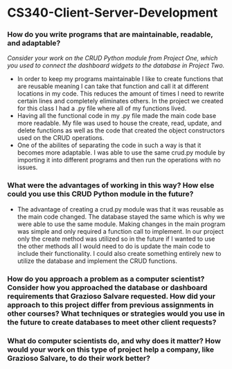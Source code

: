 # CS340-Client-Server-Development
### How do you write programs that are maintainable, readable, and adaptable? 
  *Consider your work on the CRUD Python module from Project One, which you used to connect the dashboard widgets to the database in Project Two.* 
  * In order to keep my programs maintainable I like to create functions that are reusable meaning I can take that function and call it at different locations in my code. This reduces the amount of times I need to rewrite certain lines and completely eliminates others. In the project we created for this class I had a .py file where all of my functions lived.
  * Having all the functional code in my .py file made the main code base more readable. My file was used to house the create, read, update, and delete functions as well as the code that created the object constructors used on the CRUD operations.
  * One of the abilites of separating the code in such a way is that it becomes more adaptable. I was able to use the same crud.py module by importing it into different programs and then run the operations with no issues.   

### What were the advantages of working in this way? How else could you use this CRUD Python module in the future?
  * The advantage of creating a crud.py module was that it was reusable as the main code changed. The database stayed the same which is why we were able to use the same module. Making changes in the main program was simple and only required a function call to implement. In our project only the create method was utilized so in the future if I wanted to use the other methods all I would need to do is update the main code to include their functionality. I could also create something entirely new to utilize the database and implement the CRUD functions.  

### How do you approach a problem as a computer scientist? Consider how you approached the database or dashboard requirements that Grazioso Salvare requested. How did your approach to this project differ from previous assignments in other courses? What techniques or strategies would you use in the future to create databases to meet other client requests?

### What do computer scientists do, and why does it matter? How would your work on this type of project help a company, like Grazioso Salvare, to do their work better?
